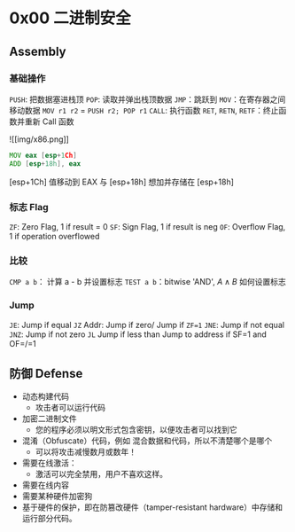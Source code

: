 # 0x00  二进制安全

## Assembly

### 基础操作

`PUSH`: 把数据塞进栈顶
`POP`: 读取并弹出栈顶数据
`JMP`：跳跃到
`MOV`：在寄存器之间移动数据
`MOV r1 r2` = `PUSH r2; POP r1`
`CALL`: 执行函数
`RET`, `RETN`, `RETF`：终止函数并重新 Call 函数


![[img/x86.png]]

```asm
MOV eax [esp+1Ch]
ADD [esp+18h], eax
```

\[esp+1Ch\] 值移动到 EAX
与 \[esp+18h\] 想加并存储在 \[esp+18h\]

### 标志 Flag

`ZF`: Zero Flag, 1 if result = 0
`SF`: Sign Flag, 1 if result is neg
`OF`: Overflow Flag, 1 if operation overflowed

### 比较

`CMP a b`： 计算 a - b 并设置标志
`TEST a b`：bitwise 'AND', $A \wedge B$  如何设置标志

### Jump

`JE`: Jump if equal
`JZ` Addr: Jump if zero/ Jump if `ZF=1`
`JNE`: Jump if not equal
`JNZ`: Jump if not zero
`JL` Jump if less than
Jump to address if SF=1 and OF=/=1


## 防御 Defense

- 动态构建代码
	-  攻击者可以运行代码
- 加密二进制文件
	-  您的程序必须以明文形式包含密钥，以便攻击者可以找到它
- 混淆（Obfuscate）代码，例如 混合数据和代码，所以不清楚哪个是哪个
	-  可以将攻击减慢数月或数年！
- 需要在线激活：
	- 激活可以完全禁用，用户不喜欢这样。
-  需要在线内容
- 需要某种硬件加密狗
- 基于硬件的保护，即在防篡改硬件（tamper-resistant hardware）中存储和运行部分代码。

